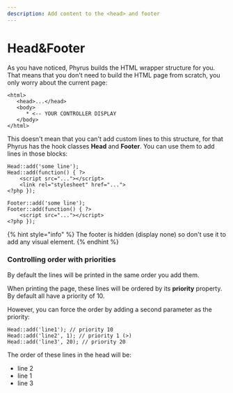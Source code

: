 ```yaml
---
description: Add content to the <head> and footer
---
```


# Head\&Footer

As you have noticed, Phyrus builds the HTML wrapper structure for you. That means that you don't need to build the HTML page from scratch, you only worry about the current page:

```
<html>
   <head>...</head>
   <body>
      * <-- YOUR CONTROLLER DISPLAY
   </body>
</html>
```

This doesn't mean that you can't add custom lines to this structure, for that Phyrus has the hook classes **Head** and **Footer**. You can use them to add lines in those blocks:

```
Head::add('some line');
Head::add(function() { ?>
    <script src="..."></script>
    <link rel="stylesheet" href="...">
<?php });

Footer::add('some line');
Footer::add(function() { ?>
    <script src="..."></script>
<?php });
```

{% hint style="info" %}
The footer is hidden (display none) so don't use it to add any visual element.
{% endhint %}

### Controlling order with priorities

By default the lines will be printed in the same order you add them.

When printing the page, these lines will be ordered by its **priority** property. By default all have a priority of 10.

However, you can force the order by adding a second parameter as the priority:

```
Head::add('line1'); // priority 10
Head::add('line2', 1); // priority 1 (>)
Head::add('line3', 20); // priority 20
```

The order of these lines in the head will be:

* line 2
* line 1
* line 3


